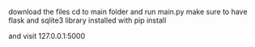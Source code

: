 download the files 
cd to main folder
and run main.py
make sure to have flask and sqlite3 library installed with pip install

and visit
127.0.0.1:5000
